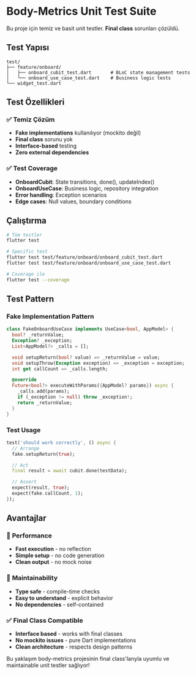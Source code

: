 # Body-Metrics Unit Test Suite

Bu proje için temiz ve basit unit testler. **Final class** sorunları çözüldü.

## Test Yapısı

```
test/
├── feature/onboard/
│   ├── onboard_cubit_test.dart       # BLoC state management tests
│   └── onboard_use_case_test.dart    # Business logic tests
└── widget_test.dart
```

## Test Özellikleri

### ✅ **Temiz Çözüm**
- **Fake implementations** kullanılıyor (mockito değil)
- **Final class** sorunu yok
- **Interface-based** testing
- **Zero external dependencies**

### ✅ **Test Coverage**
- **OnboardCubit**: State transitions, done(), updateIndex()
- **OnboardUseCase**: Business logic, repository integration
- **Error handling**: Exception scenarios
- **Edge cases**: Null values, boundary conditions

## Çalıştırma

```bash
# Tüm testler
flutter test

# Specific test
flutter test test/feature/onboard/onboard_cubit_test.dart
flutter test test/feature/onboard/onboard_use_case_test.dart

# Coverage ile
flutter test --coverage
```

## Test Pattern

### Fake Implementation Pattern
```dart
class FakeOnboardUseCase implements UseCase<bool, AppModel> {
  bool? _returnValue;
  Exception? _exception;
  List<AppModel?> _calls = [];

  void setupReturn(bool? value) => _returnValue = value;
  void setupThrow(Exception exception) => _exception = exception;
  int get callCount => _calls.length;

  @override
  Future<bool?> executeWithParams({AppModel? params}) async {
    _calls.add(params);
    if (_exception != null) throw _exception!;
    return _returnValue;
  }
}
```

### Test Usage
```dart
test('should work correctly', () async {
  // Arrange
  fake.setupReturn(true);

  // Act
  final result = await cubit.done(testData);

  // Assert
  expect(result, true);
  expect(fake.callCount, 1);
});
```

## Avantajlar

### 🚀 **Performance**
- **Fast execution** - no reflection
- **Simple setup** - no code generation
- **Clean output** - no mock noise

### 🎯 **Maintainability**  
- **Type safe** - compile-time checks
- **Easy to understand** - explicit behavior
- **No dependencies** - self-contained

### ✅ **Final Class Compatible**
- **Interface based** - works with final classes
- **No mockito issues** - pure Dart implementations
- **Clean architecture** - respects design patterns

Bu yaklaşım body-metrics projesinin final class'larıyla uyumlu ve maintainable unit testler sağlıyor!